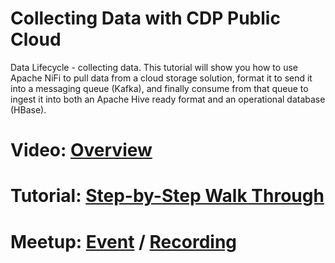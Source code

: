 # Collecting Data with CDP Public Cloud

Data Lifecycle - collecting data. This tutorial will show you how to use Apache NiFi to pull data from a cloud storage solution, format it to send it into a messaging queue (Kafka), and finally consume from that queue to ingest it into both an Apache Hive ready format and an operational database (HBase).

# Video: [Overview](https://bcove.video/3o62WtO)

# Tutorial: [Step-by-Step Walk Through](https://www.cloudera.com/tutorials/collecting-data-with-cdp-public-cloud.html?utm_source=mktg-community&utm_medium=github)

# Meetup: [Event](https://www.meetup.com/futureofdata-nova/events/275839549/) / [Recording](https://youtu.be/RHFkCtbe3kc)
